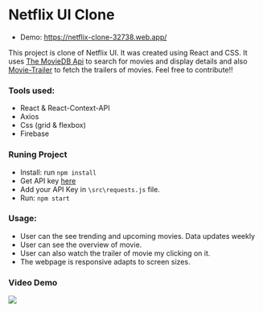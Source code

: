 # Netflix UI Clone

- Demo: https://netflix-clone-32738.web.app/

This project is clone of Netflix UI. It was created using React and CSS. It uses [The MovieDB Api](https://www.themoviedb.org/documentation/api) to search for movies and display details and also [Movie-Trailer](https://www.npmjs.com/package/movie-trailer) to fetch the trailers of movies. Feel free to contribute!!



### Tools used:
- React & React-Context-API
- Axios
- Css (grid & flexbox)
- Firebase

### Runing Project
- Install: run `npm install` 
- Get API key [here](https://www.themoviedb.org)
- Add your API Key in `\src\requests.js` file.
- Run: `npm start`

### Usage: 
- User can the see trending and upcoming movies. Data updates weekly 
- User can see the overview of movie.
- User can also watch the trailer of movie my clicking on it.  
- The webpage is responsive adapts to screen sizes. 



### Video Demo 
![](https://github.com/Dharm3438/Netflix-UI-Clone/blob/main/demo.gif?raw=true)

